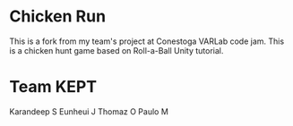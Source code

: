 # Chicken Run

This is a fork from my team's project at Conestoga VARLab code jam. This is a chicken hunt game based on Roll-a-Ball Unity tutorial.

# Team KEPT

Karandeep S
Eunheui J
Thomaz O
Paulo M
